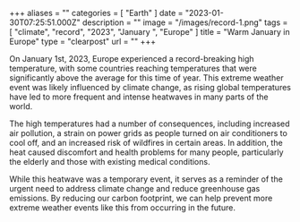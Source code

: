 +++
aliases = ""
categories = [ "Earth" ]
date = "2023-01-30T07:25:51.000Z"
description = ""
image = "/images/record-1.png"
tags = [ "climate", "record", "2023", "January ", "Europe" ]
title = "Warm January in Europe"
type = "clearpost"
url = ""
+++


On January 1st, 2023, Europe experienced a record-breaking high temperature, with some countries reaching temperatures that were significantly above the average for this time of year. This extreme weather event was likely influenced by climate change, as rising global temperatures have led to more frequent and intense heatwaves in many parts of the world.

The high temperatures had a number of consequences, including increased air pollution, a strain on power grids as people turned on air conditioners to cool off, and an increased risk of wildfires in certain areas. In addition, the heat caused discomfort and health problems for many people, particularly the elderly and those with existing medical conditions.

While this heatwave was a temporary event, it serves as a reminder of the urgent need to address climate change and reduce greenhouse gas emissions. By reducing our carbon footprint, we can help prevent more extreme weather events like this from occurring in the future.
